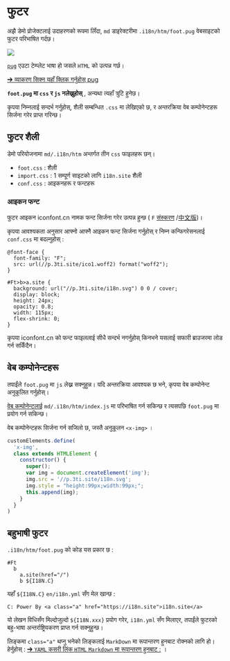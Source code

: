 # फुटर

अझै डेमो प्रोजेक्टलाई उदाहरणको रूपमा लिँदा, `md` डाइरेक्टरीमा `.i18n/htm/foot.pug` वेबसाइटको फुटर परिभाषित गर्दछ।

![](https://p.3ti.site/1721286077.avif)

[`pug`](https://pugjs.org) एउटा टेम्प्लेट भाषा हो जसले `HTML` को उत्पन्न गर्छ।

[➔ व्याकरण सिक्न यहाँ क्लिक गर्नुहोस् pug](https://pugjs.org)

**`foot.pug` मा `css` र `js` नलेख्नुहोस्** , अन्यथा त्यहाँ त्रुटि हुनेछ।

कृपया निम्नलाई सन्दर्भ गर्नुहोस्, शैली सम्बन्धित `.css` मा लेखिएको छ, र अन्तरक्रिया वेब कम्पोनेन्टहरू सिर्जना गरेर प्राप्त गरिन्छ।

## फुटर शैली

डेमो परियोजनामा `md/.i18n/htm` अन्तर्गत तीन `css` फाइलहरू छन्।

* `foot.css` : शैली
* `import.css` : 1 सम्पूर्ण साइटको लागि `i18n.site` शैली
* `conf.css` : आइकनहरू र फन्टहरू

### आइकन फन्ट

फुटर आइकन iconfont.cn नामक फन्ट सिर्जना गरेर उत्पन्न हुन्छ ( `F` [संस्करण](https://www.iconfont.cn/?lang=en-us) /[中文版](https://www.iconfont.cn/?lang=zh))।

कृपया आवश्यकता अनुसार आफ्नो आफ्नै आइकन फन्ट सिर्जना गर्नुहोस् र निम्न कन्फिगरेसनलाई `conf.css` मा बदल्नुहोस् :

```
@font-face {
  font-family: "F";
  src: url(//p.3ti.site/ico1.woff2) format("woff2");
}

#Ft>b>a.site {
  background: url("//p.3ti.site/i18n.svg") 0 0 / cover;
  display: block;
  height: 24px;
  opacity: 0.8;
  width: 115px;
  flex-shrink: 0;
}
```

कृपया iconfont.cn को फन्ट फाइललाई सीधै सन्दर्भ नगर्नुहोस् किनभने यसलाई सफारी ब्राउजरमा लोड गर्न सकिँदैन।

## वेब कम्पोनेन्टहरू

तपाईंले `foot.pug` मा `js` लेख्न सक्नुहुन्न। यदि अन्तरक्रिया आवश्यक छ भने, कृपया वेब कम्पोनेन्ट अनुकूलित गर्नुहोस्।

[वेब कम्पोनेन्टलाई](https://www.freecodecamp.org/news/build-your-first-web-component/) `md/.i18n/htm/index.js` मा परिभाषित गर्न सकिन्छ र त्यसपछि `foot.pug` मा प्रयोग गर्न सकिन्छ।

वेब कम्पोनेन्टहरू सिर्जना गर्न सजिलो छ, जस्तै अनुकूलन `<x-img>` ।

```js
customElements.define(
  'x-img',
  class extends HTMLElement {
    constructor() {
      super();
      var img = document.createElement('img');
      img.src = '//p.3ti.site/i18n.svg';
      img.style = "height:99px;width:99px;";
      this.append(img);
    }
  }
)
```

## बहुभाषी फुटर

`.i18n/htm/foot.pug` को कोड यस प्रकार छ :

```
#Ft
  b
    a.site(href="/")
    b ${I18N.C}
```

यहाँ `${I18N.C}` `en/i18n.yml` सँग मेल खान्छ :

```
C: Power By <a class="a" href="https://i18n.site">i18n.site</a>
```

यो लेखन विधिसँग मिल्दोजुल्दो `${I18N.xxx}` प्रयोग गरेर, `i18n.yml` सँग मिलाएर, तपाईंले फुटरको बहु-भाषा अन्तर्राष्ट्रियकरण प्राप्त गर्न सक्नुहुन्छ।

लिङ्कमा `class="a"` थप्नु भनेको लिङ्कलाई `MarkDown` मा रूपान्तरण हुनबाट रोक्नको लागि हो। हेर्नुहोस् :
 [➔ `YAML` कसरी लिंक `HTML` `Markdown` मा रूपान्तरण हुनबाट :](/i18/qa#H2) ।